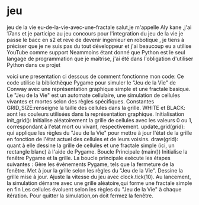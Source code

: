 # jeu
jeu de la vie
eu-de-la-vie-avec-une-fractale
salut,je m'appelle Aly kane ,j'ai 17ans et je participe au jeu concours pour l'integration du jeu de la vie je passe le bacc en s2 et reve de devenir ingenieur en robotique , je tiens à préciser que je ne suis pas du tout développeur et j'ai beaucoup eu a utilise YouTube comme support Neammoins étant donné que Python est le seul langage de programmation que je maîtrise, j'ai été dans l'obligation d'utiliser Python dans ce projet

voici une presentation ci dessous de comment fonctionne mon code: Ce code utilise la bibliothèque Pygame pour simuler le "Jeu de la Vie" de Conway avec une représentation graphique simple et une fractale basique. Le "Jeu de la Vie" est un automate cellulaire, une simulation de cellules vivantes et mortes selon des règles spécifiques. Constantes GRID_SIZE:renseigne la taille des cellules dans la grille. WHITE et BLACK: aont les couleurs utilisées dans la représentation graphique. Initialisation init_grid(): Initialise aléatoirement la grille de cellules avec les valeurs 0 ou 1, correspondant à l'etat mort ou vivant, respectivement. update_grid(grid): qui applique les règles du "Jeu de la Vie" pour mettre à jour l'état de la grille en fonction de l'état actuel des cellules et de leurs voisins. draw(grid): quant à elle dessine la grille de cellules et une fractale simple (ici, un rectangle blanc) à l'aide de Pygame. Boucle Principale (main()) Initialise la fenêtre Pygame et la grille. La boucle principale exécute les étapes suivantes : Gère les événements Pygame, tels que la fermeture de la fenêtre. Met à jour la grille selon les règles du "Jeu de la Vie". Dessine la grille mise à jour. Ajuste la vitesse du jeu avec clock.tick(10). Au lancement, la simulation démarre avec une grille aléatoire,qui forme une fractale simple en fin Les cellules évoluent selon les règles du "Jeu de la Vie" à chaque itération. Pour quitter la simulation,on doit fermez la fenêtre.
